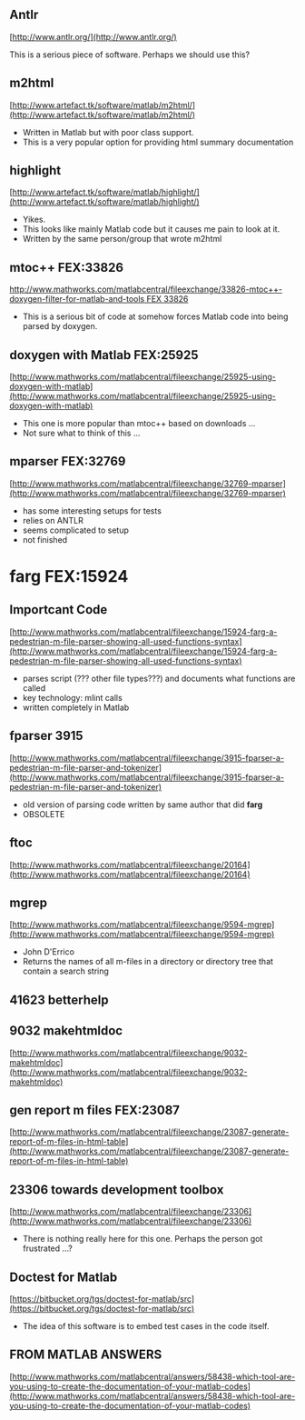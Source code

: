 ## Antlr ##
[http://www.antlr.org/](http://www.antlr.org/)

This is a serious piece of software. Perhaps we should use this?


## m2html ##
[http://www.artefact.tk/software/matlab/m2html/](http://www.artefact.tk/software/matlab/m2html/)

- Written in Matlab but with poor class support. 
- This is a very popular option for providing html summary documentation


## highlight ##
[http://www.artefact.tk/software/matlab/highlight/](http://www.artefact.tk/software/matlab/highlight/)

- Yikes. 
- This looks like mainly Matlab code but it causes me pain to look at it.
- Written by the same person/group that wrote m2html


## mtoc++   FEX:33826 ##
[http://www.mathworks.com/matlabcentral/fileexchange/33826-mtoc++-doxygen-filter-for-matlab-and-tools
FEX 33826](http://www.mathworks.com/matlabcentral/fileexchange/33826-mtoc++-doxygen-filter-for-matlab-and-tools)

- This is a serious bit of code at somehow forces Matlab code into being parsed by doxygen. 


## doxygen with Matlab   FEX:25925 ##
[http://www.mathworks.com/matlabcentral/fileexchange/25925-using-doxygen-with-matlab](http://www.mathworks.com/matlabcentral/fileexchange/25925-using-doxygen-with-matlab)

- This one is more popular than mtoc++ based on downloads ...
- Not sure what to think of this ...

## mparser FEX:32769 ##
[http://www.mathworks.com/matlabcentral/fileexchange/32769-mparser](http://www.mathworks.com/matlabcentral/fileexchange/32769-mparser)

- has some interesting setups for tests
- relies on ANTLR
- seems complicated to setup
- not finished

# farg FEX:15924 #
## Importcant Code ##
[http://www.mathworks.com/matlabcentral/fileexchange/15924-farg-a-pedestrian-m-file-parser-showing-all-used-functions-syntax](http://www.mathworks.com/matlabcentral/fileexchange/15924-farg-a-pedestrian-m-file-parser-showing-all-used-functions-syntax)

- parses script (??? other file types???) and documents what functions are called
- key technology: mlint calls
- written completely in Matlab

## fparser 3915 ##
[http://www.mathworks.com/matlabcentral/fileexchange/3915-fparser-a-pedestrian-m-file-parser-and-tokenizer](http://www.mathworks.com/matlabcentral/fileexchange/3915-fparser-a-pedestrian-m-file-parser-and-tokenizer)

- old version of parsing code written by same author that did **farg**
- OBSOLETE

## ftoc ##
[http://www.mathworks.com/matlabcentral/fileexchange/20164](http://www.mathworks.com/matlabcentral/fileexchange/20164)

## mgrep ##
[http://www.mathworks.com/matlabcentral/fileexchange/9594-mgrep](http://www.mathworks.com/matlabcentral/fileexchange/9594-mgrep)

- John D'Errico
- Returns the names of all m-files in a directory or directory tree that contain a search string

## 41623 betterhelp ##

## 9032  makehtmldoc ##
[http://www.mathworks.com/matlabcentral/fileexchange/9032-makehtmldoc](http://www.mathworks.com/matlabcentral/fileexchange/9032-makehtmldoc)
	
## gen report m files FEX:23087 ##
[http://www.mathworks.com/matlabcentral/fileexchange/23087-generate-report-of-m-files-in-html-table](http://www.mathworks.com/matlabcentral/fileexchange/23087-generate-report-of-m-files-in-html-table)

 

## 23306 towards development toolbox ## 
[http://www.mathworks.com/matlabcentral/fileexchange/23306](http://www.mathworks.com/matlabcentral/fileexchange/23306)

- There is nothing really here for this one. Perhaps the person got frustrated ...?

## Doctest for Matlab ##
[https://bitbucket.org/tgs/doctest-for-matlab/src](https://bitbucket.org/tgs/doctest-for-matlab/src)
 
- The idea of this software is to embed test cases in the code itself.
	
	
## FROM MATLAB ANSWERS ##
[http://www.mathworks.com/matlabcentral/answers/58438-which-tool-are-you-using-to-create-the-documentation-of-your-matlab-codes](http://www.mathworks.com/matlabcentral/answers/58438-which-tool-are-you-using-to-create-the-documentation-of-your-matlab-codes)	


